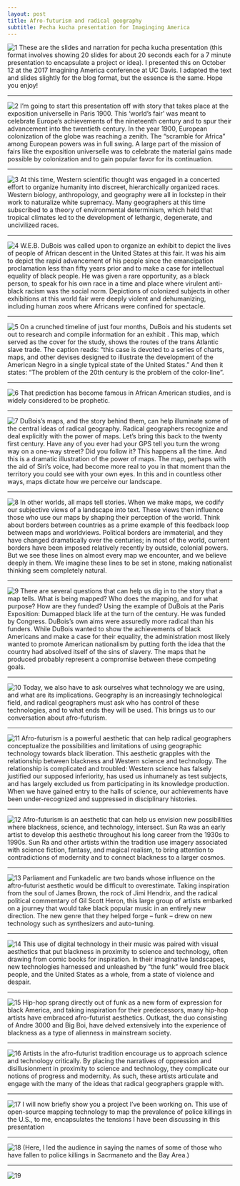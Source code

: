 ```yaml
---
layout: post
title: Afro-futurism and radical geography
subtitle: Pecha kucha presentation for Imaginging America
---
```


![1](/img/AFRC-page-001.jpg)
These are the slides and narration for pecha kucha presentation (this format involves showing 20 slides for about 20 seconds each for a 7 minute presentation to encapsulate a project or idea).  I presented this on October 12 at the 2017 Imagining America conference at UC Davis.  I adapted the text and slides slightly for the blog format, but the essence is the same.  Hope you enjoy!
***

![2](/img/AFRC-page-002.jpg)
I’m going to start this presentation off with story that takes place at the exposition universelle in Paris 1900.  This ‘world’s fair’ was meant to celebrate Europe’s achievements of the nineteenth century and to spur their advancement into the twentieth century.  In the year 1900, European colonization of the globe was reaching a zenith.  The “scramble for Africa” among European powers was in full swing.  A large part of the mission of fairs like the exposition universelle was to celebrate the material gains made possible by colonization and to gain popular favor for its continuation. 
***


![3](/img/AFRC-page-003.jpg)
At this time, Western scientific thought was engaged in a concerted effort to organize humanity into discreet, hierarchically organized races.  Western biology, anthropology, and geography were all in lockstep in their work to naturalize white supremacy.  Many geographers at this time subscribed to a theory of environmental determinism, which held that tropical climates led to the development of lethargic, degenerate, and uncivilized races.
***

![4](/img/AFRC-page-004.jpg)
W.E.B. DuBois was called upon to organize an exhibit to depict the lives of people of African descent in the United States at this fair.  It was his aim to depict the rapid advancement of his people since the emancipation proclamation less than fifty years prior and to make a case for intellectual equality of black people.  He was given a rare opportunity, as a black person, to speak for his own race in a time and place where virulent anti-black racism was the social norm.  Depictions of colonized subjects in other exhibitions at this world fair were deeply violent and dehumanizing, including human zoos where Africans were confined for spectacle.  
***


![5](/img/AFRC-page-005.jpg)
On a crunched timeline of just four months, DuBois and his students set out to research and compile information for an exhibit .  This map, which served as the cover for the study, shows the routes of the trans Atlantic slave trade.  The caption reads: “this case is devoted to a series of charts, maps, and other devises designed to illustrate the development of the American Negro in a single typical state of the United States.”  And then it states: “The problem of the 20th century is the problem of the color-line”.
***


![6](/img/AFRC-page-006.jpg)
That prediction has become famous in African American studies, and is widely considered to be prophetic. 
***

![7](/img/AFRC-page-007.jpg)
DuBois’s maps, and the story behind them, can help illuminate some of the central ideas of radical geography.  Radical geographers recognize and deal explicitly with the power of maps.  Let’s bring this back to the twenty first century.  Have any of you ever had your GPS tell you turn the wrong way on a one-way street?  Did you follow it?  This happens all the time.  And this is a dramatic illustration of the power of maps.  The map, perhaps with the aid of Siri’s voice, had become more real to you in that moment than the territory you could see with your own eyes.  In this and in countless other ways, maps dictate how we perceive our landscape.  
***

![8](/img/AFRC-page-008.jpg)
In other worlds, all maps tell stories. When we make maps, we codify our subjective views of a landscape into text.  These views then influence those who use our maps by shaping their perception of the world.  Think about borders between countries as a prime example of this feedback loop between maps and worldviews.  Political borders are immaterial, and they have changed dramatically over the centuries; in most of the world, current borders have been imposed relatively recently by outside, colonial powers.  But we see these lines on almost every map we encounter, and we believe deeply in them. We imagine these lines to be set in stone, making nationalist thinking seem completely natural.
***

![9](/img/AFRC-page-009.jpg)
There are several questions that can help us dig in to the story that a map tells.  What is being mapped?  Who does the mapping, and for what purpose?  How are they funded? Using the example of DuBois at the Paris Exposition: Dumapped black life at the turn of the century. He was funded by Congress.  DuBois’s own aims were assuredly more radical than his funders.  While DuBois wanted to show the achievements of black Americans and make a case for their equality, the administration most likely wanted to promote American nationalism by putting forth the idea that the country had absolved itself of the sins of slavery.  The maps that he produced probably represent a compromise between these competing goals.
***


![10](/img/AFRC-page-010.jpg)
Today, we also have to ask ourselves what technology we are using, and what are its implications.  Geography is an increasingly technological field, and radical geographers must ask who has control of these technologies, and to what ends they will be used.  This brings us to our conversation about afro-futurism.
***

![11](/img/AFRC-page-011.jpg)
Afro-futurism is a powerful aesthetic that can help radical geographers conceptualize the possibilities and limitations of using geographic technology towards black liberation.  This aesthetic grapples with the relationship between blackness and Western science and technology.  The relationship is complicated and troubled: Western science has falsely justified our supposed inferiority, has used us inhumanely as test subjects, and has largely excluded us from participating in its knowledge production.  When we have gained entry to the halls of science, our achievements have been under-recognized and suppressed in disciplinary histories. 
***

![12](/img/AFRC-page-012.jpg)
Afro-futurism is an aesthetic that can help us envision new possibilities where blackness, science, and technology, intersect.  Sun Ra was an early artist to develop this aesthetic throughout his long career from the 1930s to 1990s.  Sun Ra and other artists within the tradition use imagery associated with science fiction, fantasy, and magical realism, to bring attention to contradictions of modernity and to connect blackness to a larger cosmos.
***

![13](/img/AFRC-page-013.jpg)
Parliament and Funkadelic are two bands whose influence on the aftro-futurist aesthetic would be difficult to overestimate.  Taking inspiration from the soul of James Brown, the rock of Jimi Hendrix, and the radical political commentary of Gil Scott Heron, this large group of artists embarked on a journey that would take black popular music in an entirely new direction.  The new genre that they helped forge – funk – drew on new technology such as synthesizers and auto-tuning.  
***

![14](/img/AFRC-page-014.jpg)
This use of digital technology in their music was paired with visual aesthetics that put blackness in proximity to science and technology, often drawing from comic books for inspiration.  In their imaginative landscapes, new technologies harnessed and unleashed by “the funk” would free black people, and the United States as a whole, from a state of violence and despair. 
***

![15](/img/AFRC-page-015.jpg)
Hip-hop sprang directly out of funk as a new form of expression for black America, and taking inspiration for their predecessors, many hip-hop artists have embraced afro-futurist aesthetics.  Outkast, the duo consisting of Andre 3000 and Big Boi, have delved extensively into the experience of blackness as a type of alienness in mainstream society. 
***

![16](/img/AFRC-page-016.jpg)
Artists in the afro-futurist tradition encourage us to approach science and technology critically.  By placing the narratives of oppression and disillusionment in proximity to science and technology, they complicate our notions of progress and modernity.  As such, these artists articulate and engage with the many of the ideas that radical geographers grapple with.  
***

![17](/img/AFRC-page-017.jpg)
I will now briefly show you a project I’ve been working on.  This use of open-source mapping technology to map the prevalence of police killings in the U.S., to me, encapsulates the tensions I have been discussing in this presentation
***

![18](/img/AFRC-page-018.jpg)
(Here, I led the audience in saying the names of some of those who have fallen to police killings in Sacrmaneto and the Bay Area.)
***

![19](/img/AFRC-page-019.jpg)
